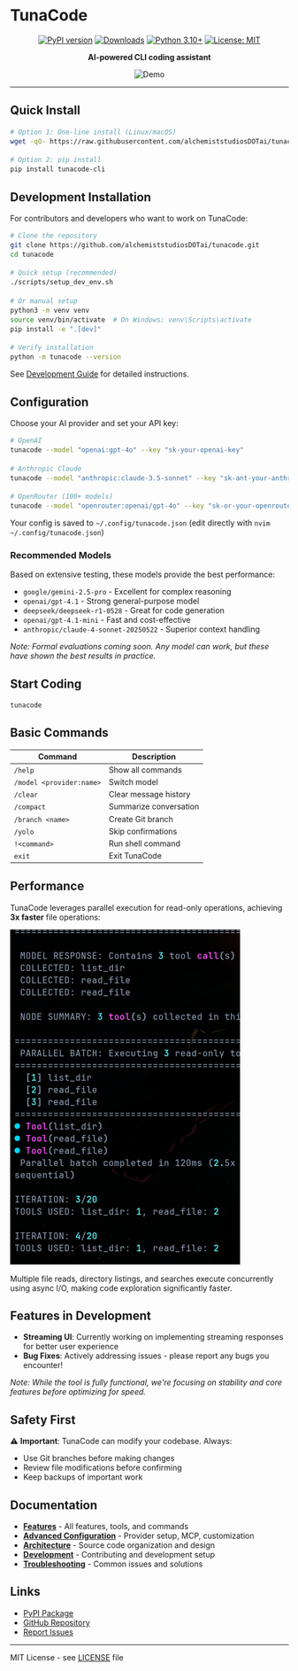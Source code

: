 # TunaCode

<div align="center">

[![PyPI version](https://badge.fury.io/py/tunacode-cli.svg)](https://badge.fury.io/py/tunacode-cli)
[![Downloads](https://pepy.tech/badge/tunacode-cli)](https://pepy.tech/project/tunacode-cli)
[![Python 3.10+](https://img.shields.io/badge/python-3.10+-blue.svg)](https://www.python.org/downloads/)
[![License: MIT](https://img.shields.io/badge/License-MIT-yellow.svg)](https://opensource.org/licenses/MIT)

**AI-powered CLI coding assistant**

![Demo](docs/assets/demo.gif)

</div>

---

## Quick Install

```bash
# Option 1: One-line install (Linux/macOS)
wget -qO- https://raw.githubusercontent.com/alchemiststudiosDOTai/tunacode/master/scripts/install_linux.sh | bash

# Option 2: pip install
pip install tunacode-cli
```

## Development Installation

For contributors and developers who want to work on TunaCode:

```bash
# Clone the repository
git clone https://github.com/alchemiststudiosDOTai/tunacode.git
cd tunacode

# Quick setup (recommended)
./scripts/setup_dev_env.sh

# Or manual setup
python3 -m venv venv
source venv/bin/activate  # On Windows: venv\Scripts\activate
pip install -e ".[dev]"

# Verify installation
python -m tunacode --version
```

See [Development Guide](docs/DEVELOPMENT.md) for detailed instructions.

## Configuration

Choose your AI provider and set your API key:

```bash
# OpenAI
tunacode --model "openai:gpt-4o" --key "sk-your-openai-key"

# Anthropic Claude
tunacode --model "anthropic:claude-3.5-sonnet" --key "sk-ant-your-anthropic-key"

# OpenRouter (100+ models)
tunacode --model "openrouter:openai/gpt-4o" --key "sk-or-your-openrouter-key"
```

Your config is saved to `~/.config/tunacode.json` (edit directly with `nvim ~/.config/tunacode.json`)

### Recommended Models

Based on extensive testing, these models provide the best performance:

- `google/gemini-2.5-pro` - Excellent for complex reasoning
- `openai/gpt-4.1` - Strong general-purpose model
- `deepseek/deepseek-r1-0528` - Great for code generation
- `openai/gpt-4.1-mini` - Fast and cost-effective
- `anthropic/claude-4-sonnet-20250522` - Superior context handling

_Note: Formal evaluations coming soon. Any model can work, but these have shown the best results in practice._

## Start Coding

```bash
tunacode
```

## Basic Commands

| Command                  | Description            |
| ------------------------ | ---------------------- |
| `/help`                  | Show all commands      |
| `/model <provider:name>` | Switch model           |
| `/clear`                 | Clear message history  |
| `/compact`               | Summarize conversation |
| `/branch <name>`         | Create Git branch      |
| `/yolo`                  | Skip confirmations     |
| `!<command>`             | Run shell command      |
| `exit`                   | Exit TunaCode          |

## Performance

TunaCode leverages parallel execution for read-only operations, achieving **3x faster** file operations:

![Parallel Execution Performance](docs/assets/parrelel_work_3x.png)

Multiple file reads, directory listings, and searches execute concurrently using async I/O, making code exploration significantly faster.

## Features in Development

- **Streaming UI**: Currently working on implementing streaming responses for better user experience
- **Bug Fixes**: Actively addressing issues - please report any bugs you encounter!

_Note: While the tool is fully functional, we're focusing on stability and core features before optimizing for speed._

## Safety First

⚠️ **Important**: TunaCode can modify your codebase. Always:

- Use Git branches before making changes
- Review file modifications before confirming
- Keep backups of important work

## Documentation

- [**Features**](docs/FEATURES.md) - All features, tools, and commands
- [**Advanced Configuration**](docs/ADVANCED-CONFIG.md) - Provider setup, MCP, customization
- [**Architecture**](docs/ARCHITECTURE.md) - Source code organization and design
- [**Development**](docs/DEVELOPMENT.md) - Contributing and development setup
- [**Troubleshooting**](docs/TROUBLESHOOTING.md) - Common issues and solutions

## Links

- [PyPI Package](https://pypi.org/project/tunacode-cli/)
- [GitHub Repository](https://github.com/alchemiststudiosDOTai/tunacode)
- [Report Issues](https://github.com/alchemiststudiosDOTai/tunacode/issues)

---

MIT License - see [LICENSE](LICENSE) file
